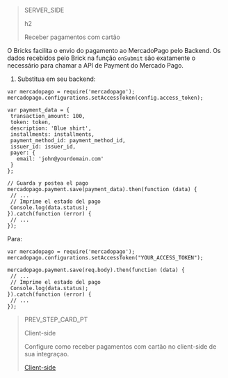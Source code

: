 > SERVER_SIDE
>
> h2
>
> Receber pagamentos com cartão

O Bricks facilita o envio do pagamento ao MercadoPago pelo Backend. Os dados recebidos pelo Brick na função `onSubmit` são exatamente o necessário para chamar a API de Payment do Mercado Pago. 

1. Substitua em seu backend:

```NodeJS
var mercadopago = require('mercadopago');
mercadopago.configurations.setAccessToken(config.access_token);
 
var payment_data = {
 transaction_amount: 100,
 token: token,
 description: 'Blue shirt',
 installments: installments,
 payment_method_id: payment_method_id,
 issuer_id: issuer_id,
 payer: {
   email: 'john@yourdomain.com'
 }
};
 
// Guarda y postea el pago
mercadopago.payment.save(payment_data).then(function (data) {
 // ...   
 // Imprime el estado del pago
 Console.log(data.status);
}).catch(function (error) {
 // ...
});
````
Para:

```NodeJS
var mercadopago = require('mercadopago');
mercadopago.configurations.setAccessToken("YOUR_ACCESS_TOKEN");
 
mercadopago.payment.save(req.body).then(function (data) {
 // ...   
 // Imprime el estado del pago
 Console.log(data.status);
}).catch(function (error) {
 // ...
});
````

> PREV_STEP_CARD_PT
>
> Client-side
>
> Configure como receber pagamentos com cartão no client-side de sua integraçao.
>
> [Client-side](/developers/pt/docs/checkout-bricks/how-tos/how-to-migrate/web-tokenize-checkout-v2/client-side)